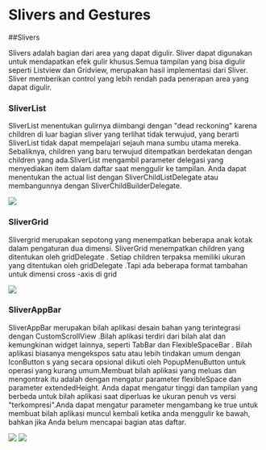 # Slivers and Gestures

##Slivers

Slivers adalah bagian dari area yang dapat digulir. Sliver dapat digunakan untuk mendapatkan efek gulir khusus.Semua tampilan yang bisa
digulir seperti Listview dan Gridview, merupakan hasil implementasi dari Sliver. Sliver memberikan control yang lebih rendah pada 
penerapan area yang dapat digulir. 

### SliverList

SliverList menentukan gulirnya diimbangi dengan "dead reckoning" karena children di luar bagian sliver yang terlihat tidak terwujud, 
yang berarti SliverList tidak dapat mempelajari sejauh mana sumbu utama mereka. Sebaliknya, children yang baru terwujud ditempatkan
berdekatan dengan children yang ada.SliverList mengambil parameter delegasi yang menyediakan item dalam daftar saat menggulir ke
tampilan. Anda dapat menentukan the actual list dengan SliverChildListDelegate atau membangunnya dengan SliverChildBuilderDelegate.

<img src=”header2.jpg”>

### SliverGrid

Slivergrid merupakan sepotong yang menempatkan beberapa anak kotak dalam pengaturan dua dimensi. SliverGrid menempatkan children yang 
ditentukan oleh gridDelegate . Setiap children terpaksa memiliki ukuran yang ditentukan oleh gridDelegate .Tapi ada beberapa format
tambahan untuk dimensi cross -axis di grid

<img src=”header1.jpg”>

### SliverAppBar

SliverAppBar merupakan bilah aplikasi desain bahan yang terintegrasi dengan CustomScrollView .Bilah aplikasi terdiri dari bilah alat
dan kemungkinan widget lainnya, seperti TabBar dan FlexibleSpaceBar . Bilah aplikasi biasanya mengekspos satu atau lebih tindakan umum 
dengan IconButton s yang secara opsional diikuti oleh PopupMenuButton untuk operasi yang kurang umum.Membuat bilah aplikasi yang meluas
dan mengontrak itu adalah dengan mengatur parameter flexibleSpace dan parameter extendedHeight. Anda dapat mengatur tinggi dan tampilan
yang berbeda untuk bilah aplikasi saat diperluas ke ukuran penuh vs versi "terkompresi".Anda dapat mengatur parameter mengambang ke true
untuk membuat bilah aplikasi muncul kembali ketika anda menggulir ke bawah, bahkan jika Anda belum mencapai bagian atas daftar.

<img src=”header3.jpg”>

<img src=”header4.jpg”>
